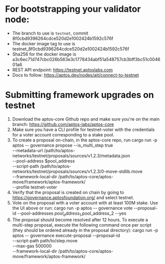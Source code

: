 # For bootstrapping your validator node:

- The branch to use is `testnet`, commit 8f0cbd9396264cdce520d2e1002424b1592c576f
- The docker image tag to use is testnet_8f0cbd9396264cdce520d2e1002424b1592c576f
- Sha256 for the docker image is a3c6ec71d747cbc026b563e3c1778434abf51a548757cb3bff3bc51c004601a6
- REST API endpoint: https://testnet.aptoslabs.com
- Docs to follow: https://aptos.dev/nodes/ait/connect-to-testnet

# Submitting framework upgrades on testnet
1. Download the aptos-core Github repo and make sure you're on the main branch: https://github.com/aptos-labs/aptos-core
2. Make sure you have a CLI profile for testnet-voter with the credentials for a voter account corresponding
to a stake pool.
3. To create a proposal on-chain, in the aptos-core repo, run
cargo run -p aptos -- governance propose --is_multi_step true \
--metadata-url /path/to/aptos-networks/testnet/proposals/sources/v1.2.3/metadata.json \
--pool-address $pool_address \
--script-path /path/to/aptos-networks/testnet/proposals/sources/v1.2.3/0-move-stdlib.move \
--framework-local-dir /path/to/aptos-core/aptos-move/framework/aptos-framework/ \
--profile testnet-voter
4. Verify that the proposal is created on chain by going to https://governance.aptosfoundation.org/ and select testnet.
5. Vote on the proposal with a voter account with at least 100M stake. Use the UI above or run:
cargo run -p aptos -- governance vote --proposal-id <proposal-id> --pool-addresses $pool_address_1,$pool_address_2 --yes
6. The proposal should become resolved after 12 hours. To execute a multi-step proposal, execute the following command
once per script (they should be ordered already in the proposal directory):
cargo run -p aptos -- governance execute-proposal --proposal-id <proposal-id> \
--script-path path/to/step.move \
--max-gas 500000 \
--framework-local-dir /path/to/aptos-core/aptos-move/framework/aptos-framework/
